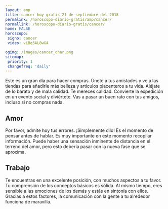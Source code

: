 ```yaml
---
layout: amp
title: cancer hoy gratis 21 de septiembre del 2018 
permalink: /horoscopo-diario-gratis/amp/cancer/
normallink: /horoscopo-diario-gratis/cancer/
home: FALSE
horoscopo:
 signo: cancer
 video: vLBq3AL8wGA

ogimg: /images/cancer_char.png
sitemap:
 priority: 1
 changefreq: 'daily'
---
```



Este es un gran día para hacer compras. Únete a tus amistades y ve a las tiendas para añadirle más belleza y artículos placenteros a tu vida. Aléjate de lo barato y de mala calidad. Te mereces calidad. Convierte la expedición en un evento social y diviértete. Vas a pasar un buen rato con tus amigos, incluso si no compras nada.

## Amor

Por favor, admite hoy tus errores. ¡Simplemente dilo! Es el momento de pensar antes de hablar. Es muy importante en este momento recopilar información. Puede haber una sensación inminente de distancia en el terreno del amor, pero esto debería pasar con la nueva fase que se aproxima.

## Trabajo

Te encuentras en una excelente posición, con muchos aspectos a tu favor. Tu comprensión de los conceptos básicos es sólida. Al mismo tiempo, eres sensible a las emociones de los demás y estás en sintonía con ellos. Gracias a estos factores, la comunicación con la gente a tu alrededor funciona de maravilla.